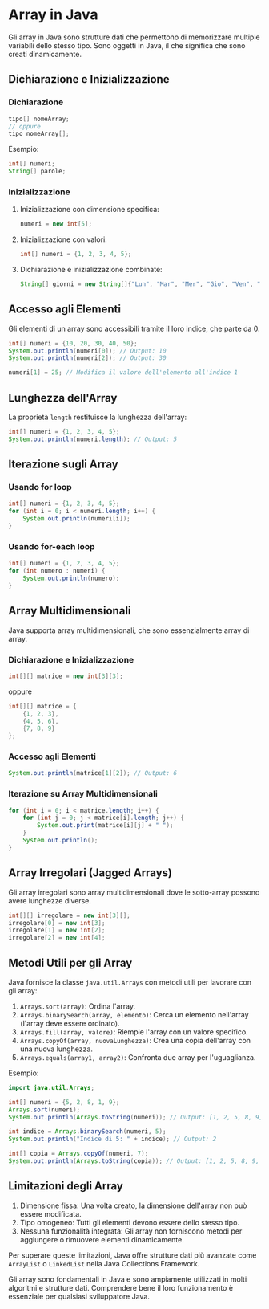 # Array in Java

Gli array in Java sono strutture dati che permettono di memorizzare multiple variabili dello stesso tipo. Sono oggetti in Java, il che significa che sono creati dinamicamente.

## Dichiarazione e Inizializzazione

### Dichiarazione
```java
tipo[] nomeArray;
// oppure
tipo nomeArray[];
```

Esempio:
```java
int[] numeri;
String[] parole;
```

### Inizializzazione
1. Inizializzazione con dimensione specifica:
   ```java
   numeri = new int[5];
   ```

2. Inizializzazione con valori:
   ```java
   int[] numeri = {1, 2, 3, 4, 5};
   ```

3. Dichiarazione e inizializzazione combinate:
   ```java
   String[] giorni = new String[]{"Lun", "Mar", "Mer", "Gio", "Ven", "Sab", "Dom"};
   ```

## Accesso agli Elementi

Gli elementi di un array sono accessibili tramite il loro indice, che parte da 0.

```java
int[] numeri = {10, 20, 30, 40, 50};
System.out.println(numeri[0]); // Output: 10
System.out.println(numeri[2]); // Output: 30

numeri[1] = 25; // Modifica il valore dell'elemento all'indice 1
```

## Lunghezza dell'Array

La proprietà `length` restituisce la lunghezza dell'array:

```java
int[] numeri = {1, 2, 3, 4, 5};
System.out.println(numeri.length); // Output: 5
```

## Iterazione sugli Array

### Usando for loop
```java
int[] numeri = {1, 2, 3, 4, 5};
for (int i = 0; i < numeri.length; i++) {
    System.out.println(numeri[i]);
}
```

### Usando for-each loop
```java
int[] numeri = {1, 2, 3, 4, 5};
for (int numero : numeri) {
    System.out.println(numero);
}
```

## Array Multidimensionali

Java supporta array multidimensionali, che sono essenzialmente array di array.

### Dichiarazione e Inizializzazione
```java
int[][] matrice = new int[3][3];
```

oppure

```java
int[][] matrice = {
    {1, 2, 3},
    {4, 5, 6},
    {7, 8, 9}
};
```

### Accesso agli Elementi
```java
System.out.println(matrice[1][2]); // Output: 6
```

### Iterazione su Array Multidimensionali
```java
for (int i = 0; i < matrice.length; i++) {
    for (int j = 0; j < matrice[i].length; j++) {
        System.out.print(matrice[i][j] + " ");
    }
    System.out.println();
}
```

## Array Irregolari (Jagged Arrays)

Gli array irregolari sono array multidimensionali dove le sotto-array possono avere lunghezze diverse.

```java
int[][] irregolare = new int[3][];
irregolare[0] = new int[3];
irregolare[1] = new int[2];
irregolare[2] = new int[4];
```

## Metodi Utili per gli Array

Java fornisce la classe `java.util.Arrays` con metodi utili per lavorare con gli array:

1. `Arrays.sort(array)`: Ordina l'array.
2. `Arrays.binarySearch(array, elemento)`: Cerca un elemento nell'array (l'array deve essere ordinato).
3. `Arrays.fill(array, valore)`: Riempie l'array con un valore specifico.
4. `Arrays.copyOf(array, nuovaLunghezza)`: Crea una copia dell'array con una nuova lunghezza.
5. `Arrays.equals(array1, array2)`: Confronta due array per l'uguaglianza.

Esempio:
```java
import java.util.Arrays;

int[] numeri = {5, 2, 8, 1, 9};
Arrays.sort(numeri);
System.out.println(Arrays.toString(numeri)); // Output: [1, 2, 5, 8, 9]

int indice = Arrays.binarySearch(numeri, 5);
System.out.println("Indice di 5: " + indice); // Output: 2

int[] copia = Arrays.copyOf(numeri, 7);
System.out.println(Arrays.toString(copia)); // Output: [1, 2, 5, 8, 9, 0, 0]
```

## Limitazioni degli Array

1. Dimensione fissa: Una volta creato, la dimensione dell'array non può essere modificata.
2. Tipo omogeneo: Tutti gli elementi devono essere dello stesso tipo.
3. Nessuna funzionalità integrata: Gli array non forniscono metodi per aggiungere o rimuovere elementi dinamicamente.

Per superare queste limitazioni, Java offre strutture dati più avanzate come `ArrayList` o `LinkedList` nella Java Collections Framework.

Gli array sono fondamentali in Java e sono ampiamente utilizzati in molti algoritmi e strutture dati. Comprendere bene il loro funzionamento è essenziale per qualsiasi sviluppatore Java.